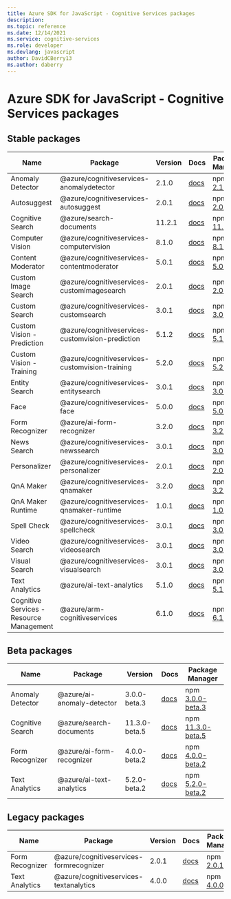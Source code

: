 ```yaml
---
title: Azure SDK for JavaScript - Cognitive Services packages
description: 
ms.topic: reference
ms.date: 12/14/2021
ms.service: cognitive-services
ms.role: developer
ms.devlang: javascript
author: DavidCBerry13
ms.author: daberry
---
```


# Azure SDK for JavaScript - Cognitive Services packages

## Stable packages

| Name                  | Package              | Version          | Docs                   | Package Manager                |
|-----------------------|----------------------|------------------|------------------------|--------------------------------|
| Anomaly Detector | @azure/cognitiveservices-anomalydetector | 2.1.0 | [docs](/azure/javascript/sdk/sdk-demo2/cognitive-services/cognitiveservices-anomalydetector/azure-cognitiveservices-anomalydetector/stable)  | npm [2.1.0](https://www.npmjs.com/package/%40azure%2Fcognitiveservices-anomalydetector) |
| Autosuggest | @azure/cognitiveservices-autosuggest | 2.0.1 | [docs](/azure/javascript/sdk/sdk-demo2/cognitive-services/cognitiveservices-autosuggest/azure-cognitiveservices-autosuggest/stable)  | npm [2.0.1](https://www.npmjs.com/package/%40azure%2Fcognitiveservices-autosuggest) |
| Cognitive Search | @azure/search-documents | 11.2.1 | [docs](/azure/javascript/sdk/sdk-demo2/cognitive-services/search-documents/azure-search-documents/stable)  | npm [11.2.1](https://www.npmjs.com/package/%40azure%2Fsearch-documents) |
| Computer Vision | @azure/cognitiveservices-computervision | 8.1.0 | [docs](/azure/javascript/sdk/sdk-demo2/cognitive-services/cognitiveservices-computervision/azure-cognitiveservices-computervision/stable)  | npm [8.1.0](https://www.npmjs.com/package/%40azure%2Fcognitiveservices-computervision) |
| Content Moderator | @azure/cognitiveservices-contentmoderator | 5.0.1 | [docs](/azure/javascript/sdk/sdk-demo2/cognitive-services/cognitiveservices-contentmoderator/azure-cognitiveservices-contentmoderator/stable)  | npm [5.0.1](https://www.npmjs.com/package/%40azure%2Fcognitiveservices-contentmoderator) |
| Custom Image Search | @azure/cognitiveservices-customimagesearch | 2.0.1 | [docs](/azure/javascript/sdk/sdk-demo2/cognitive-services/cognitiveservices-customimagesearch/azure-cognitiveservices-customimagesearch/stable)  | npm [2.0.1](https://www.npmjs.com/package/%40azure%2Fcognitiveservices-customimagesearch) |
| Custom Search | @azure/cognitiveservices-customsearch | 3.0.1 | [docs](/azure/javascript/sdk/sdk-demo2/cognitive-services/cognitiveservices-customsearch/azure-cognitiveservices-customsearch/stable)  | npm [3.0.1](https://www.npmjs.com/package/%40azure%2Fcognitiveservices-customsearch) |
| Custom Vision - Prediction | @azure/cognitiveservices-customvision-prediction | 5.1.2 | [docs](/azure/javascript/sdk/sdk-demo2/cognitive-services/cognitiveservices-customvision-prediction/azure-cognitiveservices-customvision-prediction/stable)  | npm [5.1.2](https://www.npmjs.com/package/%40azure%2Fcognitiveservices-customvision-prediction) |
| Custom Vision - Training | @azure/cognitiveservices-customvision-training | 5.2.0 | [docs](/azure/javascript/sdk/sdk-demo2/cognitive-services/cognitiveservices-customvision-training/azure-cognitiveservices-customvision-training/stable)  | npm [5.2.0](https://www.npmjs.com/package/%40azure%2Fcognitiveservices-customvision-training) |
| Entity Search | @azure/cognitiveservices-entitysearch | 3.0.1 | [docs](/azure/javascript/sdk/sdk-demo2/cognitive-services/cognitiveservices-entitysearch/azure-cognitiveservices-entitysearch/stable)  | npm [3.0.1](https://www.npmjs.com/package/%40azure%2Fcognitiveservices-entitysearch) |
| Face | @azure/cognitiveservices-face | 5.0.0 | [docs](/azure/javascript/sdk/sdk-demo2/cognitive-services/cognitiveservices-face/azure-cognitiveservices-face/stable)  | npm [5.0.0](https://www.npmjs.com/package/%40azure%2Fcognitiveservices-face) |
| Form Recognizer | @azure/ai-form-recognizer | 3.2.0 | [docs](/azure/javascript/sdk/sdk-demo2/cognitive-services/ai-form-recognizer/azure-ai-form-recognizer/stable)  | npm [3.2.0](https://www.npmjs.com/package/%40azure%2Fai-form-recognizer) |
| News Search | @azure/cognitiveservices-newssearch | 3.0.1 | [docs](/azure/javascript/sdk/sdk-demo2/cognitive-services/cognitiveservices-newssearch/azure-cognitiveservices-newssearch/stable)  | npm [3.0.1](https://www.npmjs.com/package/%40azure%2Fcognitiveservices-newssearch) |
| Personalizer | @azure/cognitiveservices-personalizer | 2.0.1 | [docs](/azure/javascript/sdk/sdk-demo2/cognitive-services/cognitiveservices-personalizer/azure-cognitiveservices-personalizer/stable)  | npm [2.0.1](https://www.npmjs.com/package/%40azure%2Fcognitiveservices-personalizer) |
| QnA Maker | @azure/cognitiveservices-qnamaker | 3.2.0 | [docs](/azure/javascript/sdk/sdk-demo2/cognitive-services/cognitiveservices-qnamaker/azure-cognitiveservices-qnamaker/stable)  | npm [3.2.0](https://www.npmjs.com/package/%40azure%2Fcognitiveservices-qnamaker) |
| QnA Maker Runtime | @azure/cognitiveservices-qnamaker-runtime | 1.0.1 | [docs](/azure/javascript/sdk/sdk-demo2/cognitive-services/cognitiveservices-qnamaker-runtime/azure-cognitiveservices-qnamaker-runtime/stable)  | npm [1.0.1](https://www.npmjs.com/package/%40azure%2Fcognitiveservices-qnamaker-runtime) |
| Spell Check | @azure/cognitiveservices-spellcheck | 3.0.1 | [docs](/azure/javascript/sdk/sdk-demo2/cognitive-services/cognitiveservices-spellcheck/azure-cognitiveservices-spellcheck/stable)  | npm [3.0.1](https://www.npmjs.com/package/%40azure%2Fcognitiveservices-spellcheck) |
| Video Search | @azure/cognitiveservices-videosearch | 3.0.1 | [docs](/azure/javascript/sdk/sdk-demo2/cognitive-services/cognitiveservices-videosearch/azure-cognitiveservices-videosearch/stable)  | npm [3.0.1](https://www.npmjs.com/package/%40azure%2Fcognitiveservices-videosearch) |
| Visual Search | @azure/cognitiveservices-visualsearch | 3.0.1 | [docs](/azure/javascript/sdk/sdk-demo2/cognitive-services/cognitiveservices-visualsearch/azure-cognitiveservices-visualsearch/stable)  | npm [3.0.1](https://www.npmjs.com/package/%40azure%2Fcognitiveservices-visualsearch) |
| Text Analytics | @azure/ai-text-analytics | 5.1.0 | [docs](/azure/javascript/sdk/sdk-demo2/cognitive-services/ai-text-analytics/azure-ai-text-analytics/stable)  | npm [5.1.0](https://www.npmjs.com/package/%40azure%2Fai-text-analytics) |
| Cognitive Services - Resource Management | @azure/arm-cognitiveservices | 6.1.0 | [docs](/azure/javascript/sdk/sdk-demo2/cognitive-services/arm-cognitiveservices/azure-arm-cognitiveservices/stable)  | npm [6.1.0](https://www.npmjs.com/package/%40azure%2Farm-cognitiveservices) |
 

## Beta packages

| Name                  | Package              | Version          | Docs                   | Package Manager                |
|-----------------------|----------------------|------------------|------------------------|--------------------------------|
| Anomaly Detector | @azure/ai-anomaly-detector | 3.0.0-beta.3 | [docs](/azure/javascript/sdk/sdk-demo2/cognitive-services/ai-anomaly-detector/azure-ai-anomaly-detector/beta)  | npm [3.0.0-beta.3](https://www.npmjs.com/package/%40azure%2Fai-anomaly-detector%403.0.0-beta.3) |
| Cognitive Search | @azure/search-documents | 11.3.0-beta.5 | [docs](/azure/javascript/sdk/sdk-demo2/cognitive-services/search-documents/azure-search-documents/beta)  | npm [11.3.0-beta.5](https://www.npmjs.com/package/%40azure%2Fsearch-documents%4011.3.0-beta.5) |
| Form Recognizer | @azure/ai-form-recognizer | 4.0.0-beta.2 | [docs](/azure/javascript/sdk/sdk-demo2/cognitive-services/ai-form-recognizer/azure-ai-form-recognizer/beta)  | npm [4.0.0-beta.2](https://www.npmjs.com/package/%40azure%2Fai-form-recognizer%404.0.0-beta.2) |
| Text Analytics | @azure/ai-text-analytics | 5.2.0-beta.2 | [docs](/azure/javascript/sdk/sdk-demo2/cognitive-services/ai-text-analytics/azure-ai-text-analytics/beta)  | npm [5.2.0-beta.2](https://www.npmjs.com/package/%40azure%2Fai-text-analytics%405.2.0-beta.2) |
 


## Legacy packages

| Name                  | Package              | Version          | Docs                   | Package Manager                |
|-----------------------|----------------------|------------------|------------------------|--------------------------------|
| Form Recognizer | @azure/cognitiveservices-formrecognizer | 2.0.1 | [docs](/azure/javascript/sdk/sdk-demo2/cognitive-services/legacy/cognitiveservices-formrecognizer/azure-cognitiveservices-formrecognizer/legacy)  | npm [2.0.1](https://www.npmjs.com/package/%40azure%2Fcognitiveservices-formrecognizer%402.0.1) |
| Text Analytics | @azure/cognitiveservices-textanalytics | 4.0.0 | [docs](/azure/javascript/sdk/sdk-demo2/cognitive-services/legacy/cognitiveservices-textanalytics/azure-cognitiveservices-textanalytics/legacy)  | npm [4.0.0](https://www.npmjs.com/package/%40azure%2Fcognitiveservices-textanalytics%404.0.0) |
 